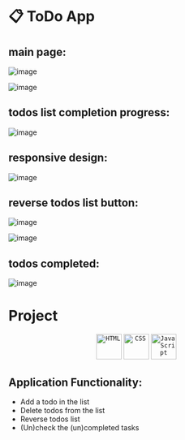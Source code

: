# :clipboard: ToDo App 
## main page: 
![image](https://github.com/fecordos/ToDo/assets/61146410/65ce0070-5bd8-4f31-9984-b821db0d855d)

![image](https://github.com/fecordos/ToDo/assets/61146410/bbac1870-608f-4d66-813e-4cddc1038ce7)

## todos list completion progress:
![image](https://github.com/fecordos/ToDo/assets/61146410/3b3e3744-04cb-436f-ac93-6835d2e9d9b2)

## responsive design: <br />
![image](https://github.com/fecordos/ToDo/assets/61146410/63ab789d-cb92-41a1-b217-c6ecc3f31f7b)

## reverse todos list button: <br />
![image](https://github.com/fecordos/ToDo/assets/61146410/d9f3e552-1231-4106-9723-07beeb23e77e)
 
![image](https://github.com/fecordos/ToDo/assets/61146410/b686900c-67dc-4129-8552-278253b16b95)

## todos completed: <br />
![image](https://github.com/fecordos/ToDo/assets/61146410/b6cd09dc-9e45-4e9d-9f07-d18d4b75a02c)

# Project
<div align="center">
	<code><img width="50" src="https://user-images.githubusercontent.com/25181517/192158954-f88b5814-d510-4564-b285-dff7d6400dad.png" alt="HTML" title="HTML"/></code>
	<code><img width="50" src="https://user-images.githubusercontent.com/25181517/183898674-75a4a1b1-f960-4ea9-abcb-637170a00a75.png" alt="CSS" title="CSS"/></code>
	<code><img width="50" src="https://user-images.githubusercontent.com/25181517/117447155-6a868a00-af3d-11eb-9cfe-245df15c9f3f.png" alt="JavaScript" title="JavaScript"/></code>
</div>

## Application Functionality:
<ul>
<li>Add a todo in the list</li>
<li>Delete todos from the list</li>
<li>Reverse todos list</li>
<li>(Un)check the (un)completed tasks</li>
</ul>



